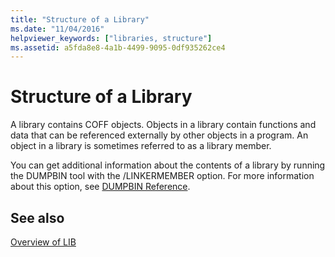 ```yaml
---
title: "Structure of a Library"
ms.date: "11/04/2016"
helpviewer_keywords: ["libraries, structure"]
ms.assetid: a5fda8e8-4a1b-4499-9095-0df935262ce4
---
```

# Structure of a Library

A library contains COFF objects. Objects in a library contain functions and data that can be referenced externally by other objects in a program. An object in a library is sometimes referred to as a library member.

You can get additional information about the contents of a library by running the DUMPBIN tool with the /LINKERMEMBER option. For more information about this option, see [DUMPBIN Reference](../../build/reference/dumpbin-reference.md).

## See also

[Overview of LIB](../../build/reference/overview-of-lib.md)
